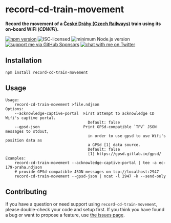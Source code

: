 # record-cd-train-movement

**Record the movement of a [České Dráhy (Czech Railways)](https://en.wikipedia.org/wiki/České_dráhy) train using its on-board WiFi (*CDWiFi*).**

[![npm version](https://img.shields.io/npm/v/record-cd-train-movement.svg)](https://www.npmjs.com/package/record-cd-train-movement)
![ISC-licensed](https://img.shields.io/github/license/derhuerst/record-cd-train-movement.svg)
![minimum Node.js version](https://img.shields.io/node/v/record-cd-train-movement.svg)
[![support me via GitHub Sponsors](https://img.shields.io/badge/support%20me-donate-fa7664.svg)](https://github.com/sponsors/derhuerst)
[![chat with me on Twitter](https://img.shields.io/badge/chat%20with%20me-on%20Twitter-1da1f2.svg)](https://twitter.com/derhuerst)


## Installation

```shell
npm install record-cd-train-movement
```


## Usage

```
Usage:
    record-cd-train-movement >file.ndjson
Options:
    --acknowledge-captive-portal  First attempt to acknowledge CD Wifi's captive portal.
                                    Default: false
    --gpsd-json                   Print GPSd-compatible `TPV` JSON messages to stdout,
                                    in order to use gpsd to use Wifi's position data as
                                    a GPSd [1] data source.
                                    Default: false
                                    [1] https://gpsd.gitlab.io/gpsd/
Examples:
    record-cd-train-movement --acknowledge-captive-portal | tee -a ec-179-praha.ndjson
    # provide GPSd-compatible JSON messages on tcp://localhost:2947
    record-cd-train-movement --gpsd-json | ncat -l 2947 -k --send-only
```


## Contributing

If you have a question or need support using `record-cd-train-movement`, please double-check your code and setup first. If you think you have found a bug or want to propose a feature, use [the issues page](https://github.com/derhuerst/record-cd-train-movement/issues).
